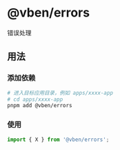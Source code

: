 # @vben/errors

错误处理

## 用法

### 添加依赖

```bash
# 进入目标应用目录，例如 apps/xxxx-app
# cd apps/xxxx-app
pnpm add @vben/errors
```

### 使用

```ts
import { X } from '@vben/errors';
```

